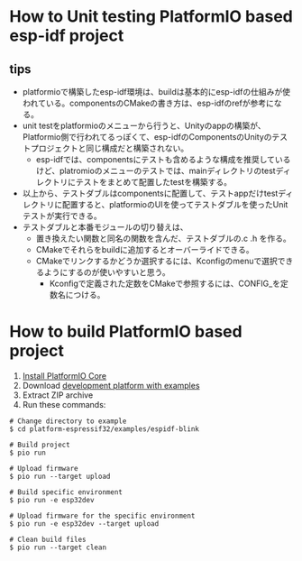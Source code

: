 How to Unit testing PlatformIO based esp-idf project
=====================================
## tips
- platformioで構築したesp-idf環境は、buildは基本的にesp-idfの仕組みが使われている。componentsのCMakeの書き方は、esp-idfのrefが参考になる。
- unit testをplatformioのメニューから行うと、Unityのappの構築が、Platformio側で行われてるっぽくて、esp-idfのComponentsのUnityのテストプロジェクトと同じ構成だと構築されない。
    - esp-idfでは、componentsにテストも含めるような構成を推奨しているけど、platromioのメニューのテストでは、mainディレクトリのtestディレクトリにテストをまとめて配置したtestを構築する。
- 以上から、テストダブルはcomponentsに配置して、テストappだけtestディレクトリに配置すると、platformioのUIを使ってテストダブルを使ったUnitテストが実行できる。
- テストダブルと本番モジュールの切り替えは、
    - 置き換えたい関数と同名の関数を含んだ、テストダブルの.c .h を作る。
    - CMakeでそれらをbuildに追加するとオーバーライドできる。
    - CMakeでリンクするかどうか選択するには、Kconfigのmenuで選択できるようにするのが使いやすいと思う。
        - Kconfigで定義された定数をCMakeで参照するには、CONFIG_を定数名につける。




How to build PlatformIO based project
=====================================

1. [Install PlatformIO Core](https://docs.platformio.org/page/core.html)
2. Download [development platform with examples](https://github.com/platformio/platform-espressif32/archive/develop.zip)
3. Extract ZIP archive
4. Run these commands:

```shell
# Change directory to example
$ cd platform-espressif32/examples/espidf-blink

# Build project
$ pio run

# Upload firmware
$ pio run --target upload

# Build specific environment
$ pio run -e esp32dev

# Upload firmware for the specific environment
$ pio run -e esp32dev --target upload

# Clean build files
$ pio run --target clean
```